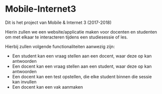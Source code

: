 # Mobile-Internet3

Dit is het project van Mobile & Internet 3 (2017-2018)

Hierin zullen we een website/applicatie maken voor docenten en studenten om met elkaar te interacteren tijdens een studiesessie of les.

Hierbij zullen volgende functionaliteiten aanwezig zijn:
- Een student kan een vraag stellen aan een docent, waar deze op kan antwoorden
- Een docent kan een vraag stellen aan een student, waar deze op kan antwoorden
- Een docent kan een test opstellen, die elke student binnen die sessie kan invullen
- Een docent kan een vak aanmaken
